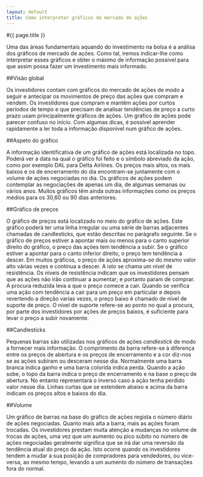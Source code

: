 ```yaml
---
layout: default
title: Como interpretar gráficos de mercado de ações
---
```


#{{ page.title }}

Uma das áreas fundamentais aquando do investimento na bolsa é a análisa dos gráficos de mercado de ações. Como tal, iremos indicar-lhe como interpretar esses gráficos e obter o máximo de informação possível para que assim possa fazer um investimento mais informado.

##Visão global

Os investidores contam com gráficos do mercado de ações de modo a seguir e antecipar os movimentos de preço das ações que compram e vendem.  Os investidores que compram e mantêm ações por curtos períodos de tempo e que precisam de analisar tendências de preço a curto prazo usam principalmente gráficos de ações. Um gráfico de ações pode parecer confuso no início. Com algumas dicas, é possível aprender rapidamente a ler toda a informação disponível num gráfico de ações.

##Aspeto do gráfico

A informação identificativa de um gráfico de ações está localizada no topo. Poderá ver a data na qual o gráfico foi feito e o símbolo abreviado da ação, como por exemplo DAL para Delta Airlines. Os preços mais altos, os mais baixos e os de encerramento do dia encontram-se juntamente com o volume de ações negociadas no dia. Os gráficos de ações podem contemplar as negociações de apenas um dia, de algumas semanas ou vários anos. Muitos gráficos têm ainda outras informações como os preços médios para os 30,60 ou 90 dias anteriores.

##Gráfico de preços

O gráfico de preços está localizado no meio do gráfico de ações. Este gráfico poderá ter uma linha irregular ou uma série de barras adjacentes chamadas de candlesticks, que estão descritas no parágrafo seguinte. Se o gráfico de preços estiver a apontar mais ou menos para o canto superior direito do gráfico, o preço das ações tem tendência a subir. Se o gráfico estiver a apontar para o canto inferior direito, o preço tem tendência a descer. Em muitos gráficos, o preço de ações aproxima-se do mesmo valor alto várias vezes e continua a descer. A isto se chama um nível de resistência. Os níveis de resistência indicam que os investidores pensam que as ações não irão continuar a aumentar; e portanto param de comprar. A procura reduzida leva a que o preço comece a cair. Quando se verifica uma ação com tendência a cair para um preço em particular e depois revertendo a direção varias vezes, o preço baixo é chamado de nível de suporte de preço. O nível de suporte refere-se ao ponto no qual a procura, por parte dos investidores por ações de preços baixos, é suficiente para levar o preço a subir novamente.

##Candlesticks

Pequenas barras são utilizadas nos gráficos de ações _candlestick_ de modo a fornecer mais informação. O comprimento da barra refere-se à diferença entre os preços de abertura e os preços de encerramento e a cor diz-nos se as ações subiram ou desceram nesse dia. Normalmente uma barra branca indica ganho e uma barra colorida indica perda. Quando a ação sobe, o topo da barra indica o preço de encerramento e na base o preço de abertura. No entanto representará o inverso caso a ação tenha perdido valor nesse dia. Linhas curtas que se estendem abaixo e acima da barra indicam os preços altos e baixos do dia.

##Volume

Um gráfico de barras na base do gráfico de ações regista o número diário de ações negociadas. Quanto mais alta a barra, mais as ações foram trocadas. Os investidores prestam muita atenção a mudanças no volume de trocas de ações, uma vez que um aumento ou pico súbito no número de ações negociadas geralmente significa que se irá dar uma reversão da tendência atual do preço da ação. Isto ocorre quando os investidores  tendem a mudar a sua posição de compradores para vendedores, ou vice-versa, ao mesmo tempo, levando a um aumento do número de transações fora do normal.
